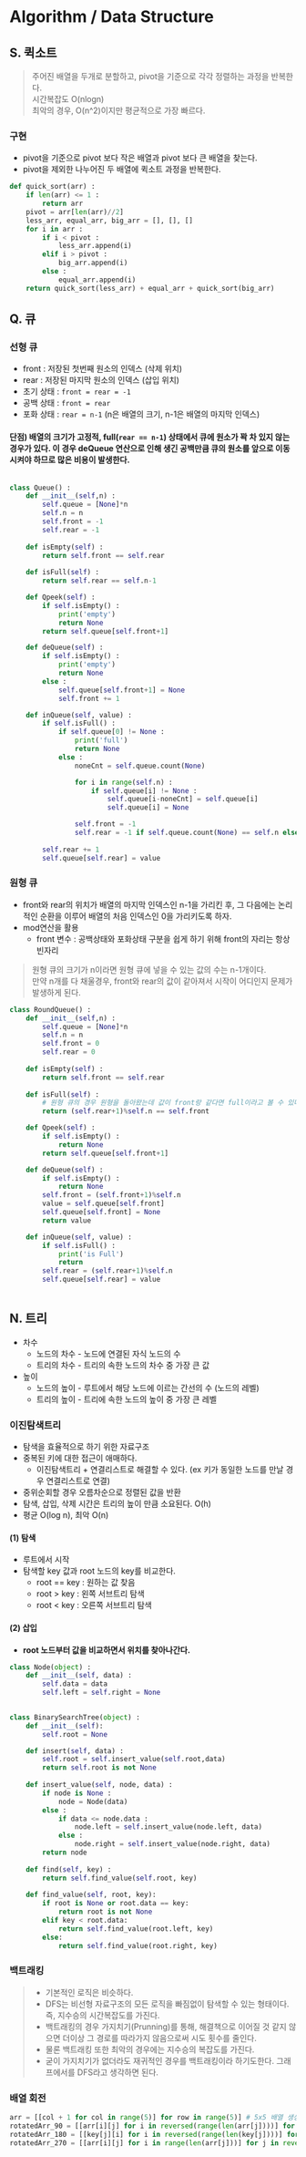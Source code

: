 # Algorithm / Data Structure  
## S. 퀵소트  
> 주어진 배열을 두개로 분할하고, pivot을 기준으로 각각 정렬하는 과정을 반복한다.  
> 시간복잡도 O(nlogn)  
> 최악의 경우, O(n^2)이지만 평균적으로 가장 빠르다.  

### 구현  
 - pivot을 기준으로 pivot 보다 작은 배열과 pivot 보다 큰 배열을 찾는다.
 - pivot을 제외한 나누어진 두 배열에 퀵소트 과정을 반복한다. 
```python
def quick_sort(arr) :
    if len(arr) <= 1 : 
        return arr
    pivot = arr[len(arr)//2]
    less_arr, equal_arr, big_arr = [], [], []
    for i in arr :
        if i < pivot :
            less_arr.append(i)
        elif i > pivot :
            big_arr.append(i)
        else :
            equal_arr.append(i)
    return quick_sort(less_arr) + equal_arr + quick_sort(big_arr)
```
## Q. 큐  
### 선형 큐  
 - front : 저장된 첫번째 원소의 인덱스 (삭제 위치)
 - rear : 저장된 마지막 원소의 인덱스 (삽입 위치)
 - 초기 상태 : ```front = rear = -1```
 - 공백 상태 : ```front = rear```
 - 포화 상태 : ```rear = n-1``` (n은 배열의 크기, n-1은 배열의 마지막 인덱스)  
#### 단점) 배열의 크기가 고정적, full(```rear == n-1```) 상태에서 큐에 원소가 꽉 차 있지 않는 경우가 있다. 이 경우 deQueue 연산으로 인해 생긴 공백만큼 큐의 원소를 앞으로 이동시켜야 하므로 많은 비용이 발생한다.  
```python  

class Queue() :
    def __init__(self,n) :
        self.queue = [None]*n
        self.n = n
        self.front = -1
        self.rear = -1
    
    def isEmpty(self) :
        return self.front == self.rear
    
    def isFull(self) :
        return self.rear == self.n-1

    def Qpeek(self) :
        if self.isEmpty() :
            print('empty')
            return None
        return self.queue[self.front+1]

    def deQueue(self) :
        if self.isEmpty() :
            print('empty')
            return None
        else :
            self.queue[self.front+1] = None
            self.front += 1

    def inQueue(self, value) :
        if self.isFull() :
            if self.queue[0] != None :
                print('full')
                return None
            else :
                noneCnt = self.queue.count(None)

                for i in range(self.n) :
                    if self.queue[i] != None :
                        self.queue[i-noneCnt] = self.queue[i]
                        self.queue[i] = None

                self.front = -1
                self.rear = -1 if self.queue.count(None) == self.n else i-noneCnt
                    
        self.rear += 1
        self.queue[self.rear] = value  
```
### 원형 큐  
 - front와 rear의 위치가 배열의 마지막 인덱스인 n-1을 가리킨 후, 그 다음에는 논리적인 순환을 이루어 배열의 처음 인덱스인 0을 가리키도록 하자.
 - mod연산을 활용
   - front 변수 : 공백상태와 포화상태 구분을 쉽게 하기 위해 front의 자리는 항상 빈자리  
 > 원형 큐의 크기가 n이라면 원형 큐에 넣을 수 있는 값의 수는 n-1개이다.  
 > 만약 n개를 다 채울경우, front와 rear의 값이 같아져서 시작이 어디인지 문제가 발생하게 된다.
```python  
class RoundQueue() :
    def __init__(self,n) :
        self.queue = [None]*n
        self.n = n
        self.front = 0
        self.rear = 0
    
    def isEmpty(self) :
        return self.front == self.rear
    
    def isFull(self) :
        # 원형 큐의 경우 원형을 돌아왔는데 값이 front랑 같다면 full이라고 볼 수 있다.
        return (self.rear+1)%self.n == self.front

    def Qpeek(self) :
        if self.isEmpty() :
            return None
        return self.queue[self.front+1]

    def deQueue(self) :
        if self.isEmpty() :
            return None
        self.front = (self.front+1)%self.n
        value = self.queue[self.front]
        self.queue[self.front] = None
        return value 

    def inQueue(self, value) :
        if self.isFull() :
            print('is Full')
            return 
        self.rear = (self.rear+1)%self.n
        self.queue[self.rear] = value
        
```
## N. 트리  
 - 차수  
   - 노드의 차수 - 노드에 연결된 자식 노드의 수  
   - 트리의 차수 - 트리의 속한 노드의 차수 중 가장 큰 값  
 - 높이  
   - 노드의 높이 - 루트에서 해당 노드에 이르는 간선의 수 (노드의 레벨) 
   - 트리의 높이 - 트리에 속한 노드의 높이 중 가장 큰 레벨  
   
### 이진탐색트리  
 - 탐색을 효율적으로 하기 위한 자료구조  
 - 중복된 키에 대한 접근이 애매하다. 
   - 이진탐색트리 + 연결리스트로 해결할 수 있다. (ex 키가 동일한 노드를 만날 경우 연결리스트로 연결)  
 - 중위순회할 경우 오름차순으로 정렬된 값을 반환
 - 탐색, 삽입, 삭제 시간은 트리의 높이 만큼 소요된다. O(h)
 - 평균 O(log n), 최악 O(n)  
 
#### (1) 탐색  
 - 루트에서 시작
 - 탐색할 key 값과 root 노드의 key를 비교한다. 
   - root == key : 원하는 값 찾음
   - root > key : 왼쪽 서브트리 탐색
   - root < key : 오른쪽 서브트리 탐색  
#### (2) 삽입  
 - **root 노드부터 값을 비교하면서 위치를 찾아나간다.**
  
```python  
class Node(object) :
    def __init__(self, data) :
        self.data = data
        self.left = self.right = None 
        

class BinarySearchTree(object) :
    def __init__(self):
        self.root = None

    def insert(self, data) :
        self.root = self.insert_value(self.root,data)
        return self.root is not None
    
    def insert_value(self, node, data) :
        if node is None :
            node = Node(data)
        else :
            if data <= node.data :
                node.left = self.insert_value(node.left, data)
            else :
                node.right = self.insert_value(node.right, data)
        return node 
    
    def find(self, key) :
        return self.find_value(self.root, key) 
    
    def find_value(self, root, key):
        if root is None or root.data == key:
            return root is not None
        elif key < root.data:
            return self.find_value(root.left, key)
        else:
            return self.find_value(root.right, key)  
```  
### 백트래킹  
> - 기본적인 로직은 비슷하다.  
> - DFS는 비선형 자료구조의 모든 로직을 빠짐없이 탐색할 수 있는 형태이다. 즉, 지수승의 시간복잡도를 가진다.  
> - 백트래킹의 경우 가지치기(Prunning)를 통해, 해결책으로 이어질 것 같지 않으면 더이상 그 경로를 따라가지 않음으로써 시도 횟수를 줄인다.  
> - 물론 백트래킹 또한 최악의 경우에는 지수승의 복잡도를 가진다.  
> - 굳이 가지치기가 없더라도 재귀적인 경우를 백트래킹이라 하기도한다. 그래프에서를 DFS라고 생각하면 된다.  


### 배열 회전  
```python 
arr = [[col + 1 for col in range(5)] for row in range(5)] # 5x5 배열 생성
rotatedArr_90 = [[arr[i][j] for i in reversed(range(len(arr[j])))] for j in range(len(arr))] # 90도 회전
rotatedArr_180 = [[key[j][i] for i in reversed(range(len(key[j])))] for j in reversed(range(len(key)))] # 180
rotatedArr_270 = [[arr[i][j] for i in range(len(arr[j]))] for j in reversed(range(len(arr)))] # 270도 회전
```
